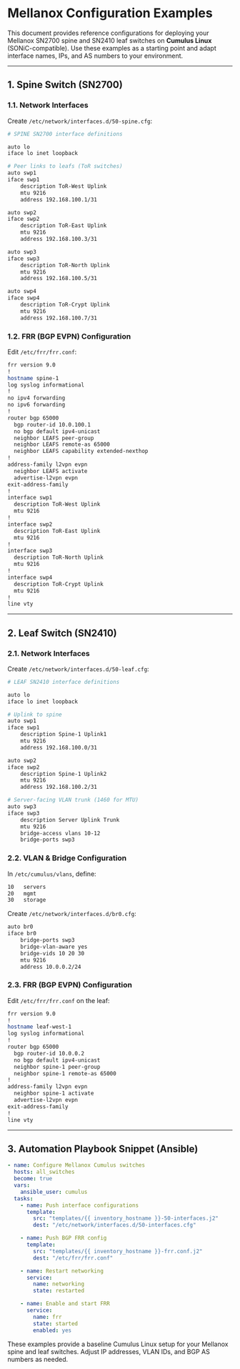 

# Mellanox Configuration Examples

This document provides reference configurations for deploying your Mellanox SN2700 spine and SN2410 leaf switches on **Cumulus Linux** (SONiC-compatible). Use these examples as a starting point and adapt interface names, IPs, and AS numbers to your environment.

---

## 1. Spine Switch (SN2700)

### 1.1. Network Interfaces

Create `/etc/network/interfaces.d/50-spine.cfg`:

```bash
# SPINE SN2700 interface definitions

auto lo
iface lo inet loopback

# Peer links to leafs (ToR switches)
auto swp1
iface swp1
    description ToR-West Uplink
    mtu 9216
    address 192.168.100.1/31

auto swp2
iface swp2
    description ToR-East Uplink
    mtu 9216
    address 192.168.100.3/31

auto swp3
iface swp3
    description ToR-North Uplink
    mtu 9216
    address 192.168.100.5/31

auto swp4
iface swp4
    description ToR-Crypt Uplink
    mtu 9216
    address 192.168.100.7/31
```

### 1.2. FRR (BGP EVPN) Configuration

Edit `/etc/frr/frr.conf`:

```bash
frr version 9.0
!
hostname spine-1
log syslog informational
!
no ipv4 forwarding
no ipv6 forwarding
!
router bgp 65000
  bgp router-id 10.0.100.1
  no bgp default ipv4-unicast
  neighbor LEAFS peer-group
  neighbor LEAFS remote-as 65000
  neighbor LEAFS capability extended-nexthop
!
address-family l2vpn evpn
  neighbor LEAFS activate
  advertise-l2vpn evpn
exit-address-family
!
interface swp1
  description ToR-West Uplink
  mtu 9216
!
interface swp2
  description ToR-East Uplink
  mtu 9216
!
interface swp3
  description ToR-North Uplink
  mtu 9216
!
interface swp4
  description ToR-Crypt Uplink
  mtu 9216
!
line vty
```

---

## 2. Leaf Switch (SN2410)

### 2.1. Network Interfaces

Create `/etc/network/interfaces.d/50-leaf.cfg`:

```bash
# LEAF SN2410 interface definitions

auto lo
iface lo inet loopback

# Uplink to spine
auto swp1
iface swp1
    description Spine-1 Uplink1
    mtu 9216
    address 192.168.100.0/31

auto swp2
iface swp2
    description Spine-1 Uplink2
    mtu 9216
    address 192.168.100.2/31

# Server-facing VLAN trunk (1460 for MTU)
auto swp3
iface swp3
    description Server Uplink Trunk
    mtu 9216
    bridge-access vlans 10-12
    bridge-ports swp3
```

### 2.2. VLAN & Bridge Configuration

In `/etc/cumulus/vlans`, define:

```bash
10   servers
20   mgmt
30   storage
```

Create `/etc/network/interfaces.d/br0.cfg`:

```bash
auto br0
iface br0
    bridge-ports swp3
    bridge-vlan-aware yes
    bridge-vids 10 20 30
    mtu 9216
    address 10.0.0.2/24
```

### 2.3. FRR (BGP EVPN) Configuration

Edit `/etc/frr/frr.conf` on the leaf:

```bash
frr version 9.0
!
hostname leaf-west-1
log syslog informational
!
router bgp 65000
  bgp router-id 10.0.0.2
  no bgp default ipv4-unicast
  neighbor spine-1 peer-group
  neighbor spine-1 remote-as 65000
!
address-family l2vpn evpn
  neighbor spine-1 activate
  advertise-l2vpn evpn
exit-address-family
!
line vty
```

---

## 3. Automation Playbook Snippet (Ansible)

```yaml
- name: Configure Mellanox Cumulus switches
  hosts: all_switches
  become: true
  vars:
    ansible_user: cumulus
  tasks:
    - name: Push interface configurations
      template:
        src: "templates/{{ inventory_hostname }}-50-interfaces.j2"
        dest: "/etc/network/interfaces.d/50-interfaces.cfg"

    - name: Push BGP FRR config
      template:
        src: "templates/{{ inventory_hostname }}-frr.conf.j2"
        dest: "/etc/frr/frr.conf"

    - name: Restart networking
      service:
        name: networking
        state: restarted

    - name: Enable and start FRR
      service:
        name: frr
        state: started
        enabled: yes
```

These examples provide a baseline Cumulus Linux setup for your Mellanox spine and leaf switches. Adjust IP addresses, VLAN IDs, and BGP AS numbers as needed.
